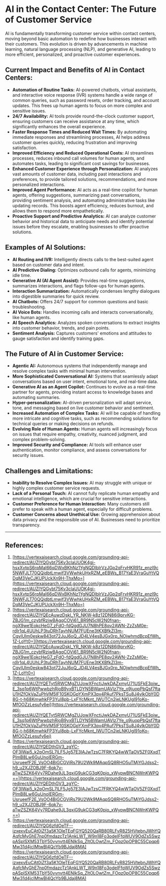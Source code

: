 # AI in the Contact Center: The Future of Customer Service

AI is fundamentally transforming customer service within contact centers, moving beyond basic automation to redefine how businesses interact with their customers. This evolution is driven by advancements in machine learning, natural language processing (NLP), and generative AI, leading to more efficient, personalized, and proactive customer experiences.

## Current Impact and Benefits of AI in Contact Centers:

*   **Automation of Routine Tasks:** AI-powered chatbots, virtual assistants, and interactive voice response (IVR) systems handle a wide range of common queries, such as password resets, order tracking, and account updates. This frees up human agents to focus on more complex and sensitive issues.
*   **24/7 Availability:** AI tools provide round-the-clock customer support, ensuring customers can receive assistance at any time, which significantly enhances the overall experience.
*   **Faster Response Times and Reduced Wait Times:** By automating immediate responses and streamlining processes, AI helps address customer queries quickly, reducing frustration and improving satisfaction.
*   **Improved Efficiency and Reduced Operational Costs:** AI streamlines processes, reduces inbound call volumes for human agents, and automates tasks, leading to significant cost savings for businesses.
*   **Enhanced Customer Experience through Personalization:** AI analyzes vast amounts of customer data, including past interactions and preferences, to provide tailored solutions, recommendations, and more personalized interactions.
*   **Improved Agent Performance:** AI acts as a real-time copilot for human agents, offering suggestions, summarizing past conversations, providing sentiment analysis, and automating administrative tasks like updating records. This boosts agent efficiency, reduces burnout, and allows them to respond more empathetically.
*   **Proactive Support and Predictive Analytics:** AI can analyze customer behavior and historical data to anticipate needs and identify potential issues before they escalate, enabling businesses to offer proactive solutions.

## Examples of AI Solutions:

*   **AI Routing and IVR:** Intelligently directs calls to the best-suited agent based on customer data and intent.
*   **AI Predictive Dialing:** Optimizes outbound calls for agents, minimizing idle time.
*   **Generative AI (AI Agent Assist):** Provides real-time suggestions, summarizes interactions, and flags follow-ups for human agents.
*   **Interaction Summarization:** Automatically condenses lengthy dialogues into digestible summaries for quick review.
*   **AI Chatbots:** Offers 24/7 support for common questions and basic troubleshooting.
*   **AI Voice Bots:** Handles incoming calls and interacts conversationally, like human agents.
*   **AI Speech Analytics:** Analyzes spoken conversations to extract insights into customer behavior, trends, and pain points.
*   **Sentiment Analysis:** Captures customers' emotions and attitudes to gauge satisfaction and identify training gaps.

## The Future of AI in Customer Service:

*   **Agentic AI:** Autonomous systems that independently manage and resolve complex tasks with minimal human intervention.
*   **More Sophisticated Conversational AI:** Systems that seamlessly adapt conversations based on user intent, emotional tone, and real-time data.
*   **Generative AI as an Agent Copilot:** Continues to evolve as a real-time partner for agents, providing instant access to knowledge bases and automating summaries.
*   **Hyper-personalization:** AI-driven personalization will adapt service, tone, and messaging based on live customer behavior and sentiment.
*   **Increased Automation of Complex Tasks:** AI will be capable of handling more intricate and cognitive tasks, such as recommending solutions for technical queries or making decisions on refunds.
*   **Evolving Role of Human Agents:** Human agents will increasingly focus on issues that require empathy, creativity, nuanced judgment, and complex problem-solving.
*   **Improved Security and Compliance:** AI tools will enhance user authentication, monitor compliance, and assess conversations for security issues.

## Challenges and Limitations:

*   **Inability to Resolve Complex Issues:** AI may struggle with unique or highly complex customer service requests.
*   **Lack of a Personal Touch:** AI cannot fully replicate human empathy and emotional intelligence, which are crucial for sensitive interactions.
*   **Customer Preference for Human Interaction:** Many customers still prefer to speak with a human agent, especially for difficult problems.
*   **Customer Concerns about Unethical Use:** Growing apprehension about data privacy and the responsible use of AI. Businesses need to prioritize transparency.

---
## References:

1.  [https://vertexaisearch.cloud.google.com/grounding-api-redirect/AUZIYQGybt75Kv3claUUOK4gi-hsxXvtpS6rpMaI66qDWxBKhNz1YgNQDlbIrVzJGp2qFrvHKR91z_enzI9c5NWFJLT70QQidbtLmwif3VWwhkUHxRZM_eEBWs_B17YaE3VraGuYtVQDqM3VeCJKUPUckXn9H-ThxMo=](https://vertexaisearch.cloud.google.com/grounding-api-redirect/AUZIYQGybt75Kv3claUUOK4gi-hsxXvtpS6rpMaI66qDWxBKhNz1YgNQDlbIrVzJGp2qFrvHKR91z_enzI9c5NWFJLT70QQidbtLmwif3VWwhkUHxRZM_eEBWs_B17YaE3VraGuYtVQDqM3VeCJKUPUckXn9H-ThxMo=)
2.  [https://vertexaisearch.cloud.google.com/grounding-api-redirect/AUZIYQEcAuwzDskl_YR_NKW-k8z12DN86j9prvKG-ZBJG1m_czybfRziwBAgqCOVi61_BR9N5cW2N0fnan-ngX9we1EokcHeG7_zFdO-fdQgdGJU7N8hPE8qv2AWN-ZzZsM0e-rdIr1qL4UUhLP3tuDRhTayhNUM7FUEne3tKXBfkZI3m-CqvlUIm0eskw843ot72JuJ6oQ_JD4LV4esBJGx0rp_NOjwhmdBcpEfWh_1Z-LoYt0=](https://vertexaisearch.cloud.google.com/grounding-api-redirect/AUZIYQEcAuwzDskl_YR_NKW-k8z12DN86j9prvKG-ZBJG1m_czybfRziwBAgqCOVi61_BR9N5cW2N0fnan-ngX9we1EokcHeG7_zFdO-fdQgdGJU7N8hPE8qv2AWN-ZzZsM0e-rdIr1qL4UUhLP3tuDRhTayhNUM7FUEne3tKXBfkZI3m-CqvlUIm0eskw843ot72JuJ6oQ_JD4LV4esBJGx0rp_NOjwhmdBcpEfWh_1Z-LoYt0=)
3.  [https://vertexaisearch.cloud.google.com/grounding-api-redirect/AUZIYQETyt5RWCMgZUJowXFnctiJwkDAZxmyU71USFkE3oiw_E_3sq1p6WtPwwbzhRjoB9yxBTLDYN5BWamUAVlz7Ye_o9juopPbQsf7ftaU1HZfOkVaZuPhVM5IF10SKOGpYXmPX3pv4PAuf7PksTSu8J4vlkObY0D8G-t-h68KmwhkFP3YuI8pb-LxFYcMknt_IWUTCn2jeLNKUgI91oKo-MfOOZzLesufy6ei](https://vertexaisearch.cloud.google.com/grounding-api-redirect/AUZIYQETyt5RWCMgZUJowXFnctiJwkDAZxmyU71USFkE3oiw_E_3sq1p6WtPwwbzhRjoB9yxBTLDYN5BWamUAVlz7Ye_o9juopPbQsf7ftaU1HZfOkVaZuPhVM5IF10SKOGpYXmPX3pv4PAuf7PksTSu8J4vlkObY0D8G-t-h68KmwhkFP3YuI8pb-LxFYcMknt_IWUTCn2jeLNKUgI91oKo-MfOOZzLesufy6ei)
4.  [https://vertexaisearch.cloud.google.com/grounding-api-redirect/AUZIYQEDthGV3_zgYC-OF3lWai5_k2pOmSL7ILF5Jg57E3IAJwTzsC7FRKYQ4wWTaOV5ZF0XxdTPImB8Lw6GuUnolERGm-UsrueefF2E_VsOO4BiGCGViRs79U2Wk9MAqpSQ8RHO5uTMjYGJdss2-h9_u2XJZOBJ9F-6qk7v-aTwZSZK64Vy7RDahe9JL3qxiG9ukCG3qK0pio_xWypwBNCNWnKWPQ==](https://vertexaisearch.cloud.google.com/grounding-api-redirect/AUZIYQEDthGV3_zgYC-OF3lWai5_k2pOmSL7ILF5Jg57E3IAJwTzsC7FRKYQ4wWTaOV5ZF0XxdTPImB8Lw6GuUnolERGm-UsrueefF2E_VsOO4BiGCGViRs79U2Wk9MAqpSQ8RHO5uTMjYGJdss2-h9_u2XJZOBJ9F-6qk7v-aTwZSZK64Vy7RDahe9JL3qxiG9ukCG3qK0pio_xWypwBNCNWnKWPQ==)
5.  [https://vertexaisearch.cloud.google.com/grounding-api-redirect/AUZIYQG6zfdOeTF--izxexvEuCAt0iZf3a5K1OleTEqFGYQ520QaRB80RLFvR825HVtebnJWhYQAqfcMyGhE7np0fmdazcTz1AnkLWT_W9n18Fo3odeIFfqWUV9OdZs5SwzpASplSXM53TbY50vvnvtt4ENlkSq_ZltOLOwtZm_FOpz0pOP8C55Cpqp6Mw31d4jclMtwBl4QcYb9BJdaj8MA](https://vertexaisearch.cloud.google.com/grounding-api-redirect/AUZIYQG6zfdOeTF--izxexvEuCAt0iZf3a5K1OleTEqFGYQ520QaRB80RLFvR825HVtebnJWhYQAqfcMyGhE7np0fmdazcTz1AnkLWT_W9n18Fo3odeIFfqWUV9OdZs5SwzpASplSXM53TbY50vvnvtt4ENlkSq_ZltOLOwtZm_FOpz0pOP8C55Cpqp6Mw31d4jclMtwBl4QcYb9BJdaj8MA)